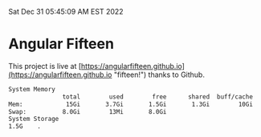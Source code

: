 Sat Dec 31 05:45:09 AM EST 2022

# Angular Fifteen


This project is live at [https://angularfifteen.github.io](https://angularfifteen.github.io "fifteen!") thanks to Github.

```bash
System Memory
               total        used        free      shared  buff/cache   available
Mem:            15Gi       3.7Gi       1.5Gi       1.3Gi        10Gi         9Gi
Swap:          8.0Gi        13Mi       8.0Gi
System Storage
1.5G	.
```
```bash
